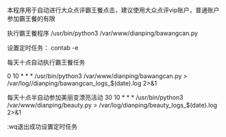 本程序用于自动进行大众点评霸王餐点击，建议使用大众点评vip账户，普通账户参加霸王餐的有限


执行霸王餐程序
/usr/bin/python3 /var/www/dianping/bawangcan.py


设置定时任务：
contab -e


每天十点自动执行霸王餐任务

0 10 * * * /usr/bin/python3 /var/www/dianping/bawangcan.py > /var/log//dianping/bawangcan_logs_$(date).log 2>&1


每天十点半自动参加美丽变漂亮活动
30 10 * * * /usr/bin/python3 /var/www/dianping/beauty.py > /var/log/dianping/beauty_logs_$(date).log 2>&1


:wq退出成功设置定时任务



